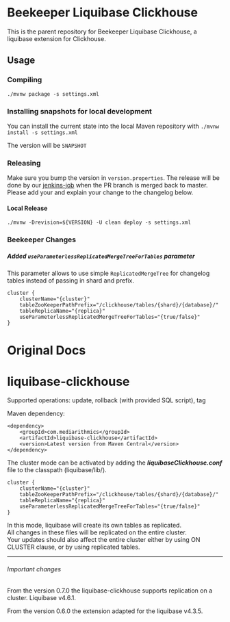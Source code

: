 # Beekeeper Liquibase Clickhouse

This is the parent repository for Beekeeper Liquibase Clickhouse, a liquibase extension for Clickhouse.

## Usage

### Compiling

`./mvnw package -s settings.xml`

### Installing snapshots for local development

You can install the current state into the local Maven repository with
`./mvnw install -s settings.xml`

The version will be `SNAPSHOT`

### Releasing
Make sure you bump the version in `version.properties`. The release will be done by our [jenkins-job](https://jenkins.internal.beekeeper.io/job/libs/job/quarkus-extensions/) when the PR branch is merged back to master.
Please add your and explain your change to the changelog below.

#### Local Release

`./mvnw -Drevision=${VERSION} -U clean deploy -s settings.xml`


### Beekeeper Changes

##### Added `useParameterlessReplicatedMergeTreeForTables` parameter

This parameter allows to use simple `ReplicatedMergeTree` for changelog tables instead of passing in shard and prefix.

```
cluster {
    clusterName="{cluster}"
    tableZooKeeperPathPrefix="/clickhouse/tables/{shard}/{database}/"
    tableReplicaName="{replica}"
    useParameterlessReplicatedMergeTreeForTables="{true/false}"
}
```

# Original Docs


# liquibase-clickhouse
Supported operations: update, rollback (with provided SQL script), tag


Maven dependency:

```
<dependency>
    <groupId>com.mediarithmics</groupId>
    <artifactId>liquibase-clickhouse</artifactId>
    <version>Latest version from Maven Central</version>
</dependency>
```

The cluster mode can be activated by adding the **_liquibaseClickhouse.conf_** file to the classpath (liquibase/lib/).
```
cluster {
    clusterName="{cluster}"
    tableZooKeeperPathPrefix="/clickhouse/tables/{shard}/{database}/"
    tableReplicaName="{replica}"
    useParameterlessReplicatedMergeTreeForTables="{true/false}"
}
```
In this mode, liquibase will create its own tables as replicated.<br/>
All changes in these files will be replicated on the entire cluster.<br/>
Your updates should also affect the entire cluster either by using ON CLUSTER clause, or by using replicated tables.

<hr/>

###### Important changes
From the version 0.7.0 the liquibase-clickhouse supports replication on a cluster. Liquibase v4.6.1.

From the version 0.6.0 the extension adapted for the liquibase v4.3.5.

